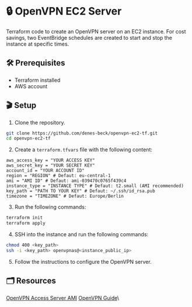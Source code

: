 # 🔒 OpenVPN EC2 Server

Terraform code to create an OpenVPN server on an EC2 instance. For cost savings, two EventBridge schedules are created to start and stop the instance at specific times.

## 🛠️ Prerequisites

- Terraform installed
- AWS account

## 🎬 Setup

1. Clone the repository.

```bash
git clone https://github.com/denes-beck/openvpn-ec2-tf.git
cd openvpn-ec2-tf
```

2. Create a `terraform.tfvars` file with the following content:

```hcl
aws_access_key = "YOUR ACCESS KEY"
aws_secret_key = "YOUR SECRET KEY"
account_id = "YOUR ACCOUNT ID"
region = "REGION" # Defaut: eu-central-1
ami = "AMI ID" # Defaut: ami-039470c0765f439c4
instance_type = "INSTANCE TYPE" # Defaut: t2.small (AMI recommended)
key_path = "PATH TO YOUR KEY" # Defaut: ~/.ssh/id_rsa.pub
timezone = "TIMEZONE" # Defaut: Europe/Berlin
```

3. Run the following commands:

```bash
terraform init
terraform apply
```

4. SSH into the instance and run the following commands:

```bash
chmod 400 <key_path>
ssh -i <key_path> openvpnas@<instance_public_ip>
```

5. Follow the instructions to configure the OpenVPN server.

## 🗂️ Resources

[OpenVPN Access Server AMI](https://aws.amazon.com/marketplace/pp/prodview-y3m73u6jd5srk?applicationId=AWSMPContessa&ref_=beagle&sr=0-1)
[OpenVPN Guide](https://openvpn.net/as-docs/aws-ec2.html)\
